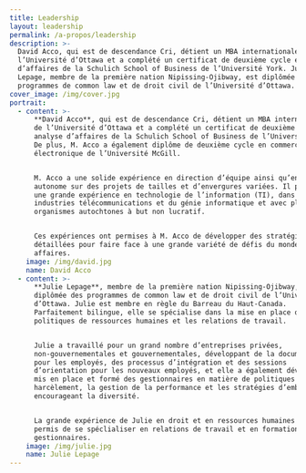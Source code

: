 ```yaml
---
title: Leadership
layout: leadership
permalink: /a-propos/leadership
description: >-
  David Acco, qui est de descendance Cri, détient un MBA internationale de
  l’Université d’Ottawa et a complété un certificat de deuxième cycle en analyse
  d’affaires de la Schulich School of Business de l’Université York. Julie
  Lepage, membre de la première nation Nipissing-Ojibway, est diplômée des
  programmes de common law et de droit civil de l’Université d’Ottawa.
cover_image: /img/cover.jpg
portrait:
  - content: >-
      **David Acco**, qui est de descendance Cri, détient un MBA internationale
      de l’Université d’Ottawa et a complété un certificat de deuxième cycle en
      analyse d’affaires de la Schulich School of Business de l’Université York.
      De plus, M. Acco a également diplôme de deuxième cycle en commerce
      électronique de l’Université McGill.


      M. Acco a une solide expérience en direction d’équipe ainsi qu’en travail
      autonome sur des projets de tailles et d’envergures variées. Il possède
      une grande expérience en technologie de l’information (TI), dans les
      industries télécommunications et du génie informatique et avec plusieurs
      organismes autochtones à but non lucratif.


      Ces expériences ont permises à M. Acco de développer des stratégies
      détaillées pour faire face à une grande variété de défis du monde des
      affaires.
    image: /img/david.jpg
    name: David Acco
  - content: >-
      **Julie Lepage**, membre de la première nation Nipissing-Ojibway, est
      diplômée des programmes de common law et de droit civil de l’Université
      d’Ottawa. Julie est membre en règle du Barreau du Haut-Canada.
      Parfaitement bilingue, elle se spécialise dans la mise en place de
      politiques de ressources humaines et les relations de travail.


      Julie a travaillé pour un grand nombre d’entreprises privées,
      non-gouvernementales et gouvernementales, développant de la documentation
      pour les employés, des processus d’intégration et des sessions
      d’orientation pour les nouveaux employés, et elle a également développé,
      mis en place et formé des gestionnaires en matière de politiques sur le
      harcèlement, la gestion de la performance et les stratégies d’embauche
      encourageant la diversité.


      La grande expérience de Julie en droit et en ressources humaines lui a
      permis de se spéclialiser en relations de travail et en formation des
      gestionnaires.
    image: /img/julie.jpg
    name: Julie Lepage
---
```

